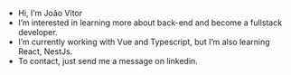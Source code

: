 -  Hi, I’m João Vitor
-  I’m interested in learning more about back-end and become a fullstack developer.
-  I’m currently working with Vue and Typescript, but I’m also learning React, NestJs.
-  To contact, just send me a message on linkedin.

<!---
jvitormelo/jvitormelo is a ✨ special ✨ repository because its `README.md` (this file) appears on your GitHub profile.
You can click the Preview link to take a look at your changes.
--->
